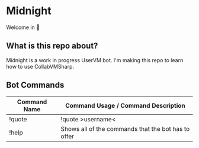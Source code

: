 # Midnight
Welcome in 👋

## What is this repo about?
Midnight is a work in progress UserVM bot. I'm making this repo to learn how to use CollabVMSharp.

## Bot Commands
| Command Name  | Command Usage / Command Description |
| ------------- | ------------- |
| !quote  | !quote >username<  |
| !help  | Shows all of the commands that the bot has to offer  |
